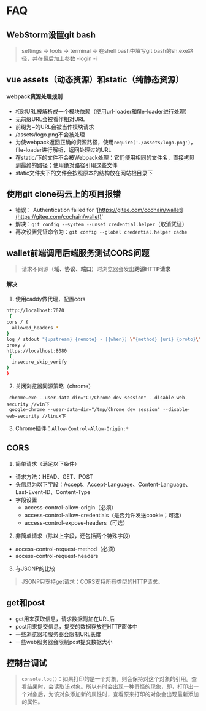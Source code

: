 # FAQ

## WebStorm设置git bash

> settings -&gt; tools -&gt; terminal -&gt; 在shell bash中填写git bash的sh.exe路径，并在最后加上参数 -login -i

## vue assets（动态资源）和static（纯静态资源）

#### webpack资源处理规则

* 相对URL被解析成一个模块依赖（使用url-loader和file-loader进行处理）
* 无前缀URL会被看作相对URL
* 前缀为~的URL会被当作模块请求
* /assets/logo.png不会被处理
* 为使webpack返回正确的资源路径，使用`require('./assets/logo.png')`，file-loader进行解析，返回处理过的URL
* 在static/下的文件不会被Webpack处理：它们使用相同的文件名，直接拷贝到最终的路径；使用绝对路径引用这些文件
* static文件夹下的文件会按照原本的结构放在网站根目录下

## 使用git clone码云上的项目报错

* 错误： Authentication failed for '[https://gitee.com/cochain/wallet](https://gitee.com/cochain/wallet)'
* 解决：`git config --system --unset credential.helper`（取消凭证）
* 再次设置凭证命令为：`git config --global credential.helper cache`

## wallet前端调用后端服务测试CORS问题

> 请求不同源（**域、协议、端口**）时浏览器会发出**跨源HTTP请求**

#### 解决

1. 使用caddy做代理，配置cors

```Bash
http://localhost:7070
 {
cors / {
  allowed_headers *
}
log / stdout "{upstream} {remote} - [{when}] \"{method} {uri} {proto}\" {status} {size}"
proxy / 
https://localhost:8080
 {
  insecure_skip_verify
}
}
```

2. 关闭浏览器同源策略（chrome）

```text
 chrome.exe --user-data-dir="C:/Chrome dev session" --disable-web-security //win下
 google-chrome --user-data-dir="/tmp/Chrome dev session" --disable-web-security //linux下
```

3. Chrome插件：``Allow-Control-Allow-Origin:*``

## CORS

1. 简单请求（满足以下条件）
  * 请求方法：HEAD、GET、POST
  * 头信息为以下字段：Accept、Accept-Language、Content-Language、Last-Event-ID、Content-Type
  * 字段设置
    * access-control-allow-origin（必须）
    * access-control-allow-credentials（是否允许发送cookie；可选）
    * access-control-expose-headers（可选）

2. 非简单请求（除以上字段，还包括两个特殊字段）
  * access-control-request-method（必须）
  * access-control-request-headers

3. 与JSONP的比较

> JSONP只支持get请求；CORS支持所有类型的HTTP请求。

## get和post

* get用来获取信息，请求数据附加在URL后
* post用来提交信息，提交的数据存放在HTTP窗体中
* 一些浏览器和服务器会限制URL长度
* 一些web服务器会限制post提交数据大小

## 控制台调试
> ``console.log()``：如果打印的是一个对象，则会保持对这个对象的引用。查看结果时，会读取该对象。所以有时会出现一种奇怪的现象，即，打印出一个对象后，为该对象添加新的属性时，查看原来打印的对象会出现最新添加的属性。 

